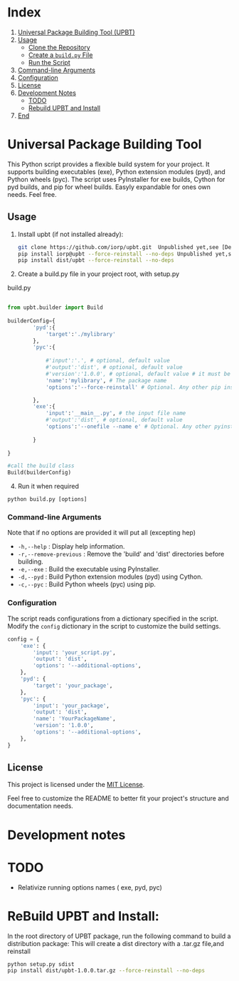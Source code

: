 # Index

1. [Universal Package Building Tool (UPBT)](#universal-package-building-tool-upbt)
2. [Usage](#usage)
   - [Clone the Repository](#1-clone-the-repository)
   - [Create a `build.py` File](#2-create-a-buildpy-file)
   - [Run the Script](#4-run-it-when-required)
3. [Command-line Arguments](#command-line-arguments)
4. [Configuration](#configuration)
5. [License](#license)
6. [Development Notes](#development-notes)
   - [TODO](#todo)
   - [Rebuild UPBT and Install](#rebuild-upbt-and-install)
7. [End](#end)

# Universal Package Building Tool  

This Python script provides a flexible build system for your project. It supports building executables (exe), Python extension modules (pyd), and Python wheels (pyc). The script uses PyInstaller for exe builds, Cython for pyd builds, and pip for wheel builds.
Easyly expandable for ones own needs. Feel free.

## Usage

1. Install upbt (if not installed already):
   ```bash
   git clone https://github.com/iorp/upbt.git  Unpublished yet,see [Development Notes](#development-notes).
   pip install iorp@upbt --force-reinstall --no-deps Unpublished yet,see [Development Notes](#development-notes).
   pip install dist/upbt --force-reinstall --no-deps
   ```
  
3. Create a build.py file in your project root, with setup.py

build.py
```python
     
from upbt.builder import Build
 
builderConfig={  
        'pyd':{
            'target':'./mylibrary'
        },
        'pyc':{
           
            #'input':'.', # optional, default value
            #'output':'dist', # optional, default value
            #'version':'1.0.0', # optional, default value # it must be the same as setup.py
            'name':'mylibrary', # The package name
            'options':'--force-reinstall' # Optional. Any other pip install options 

        },
        'exe':{
            'input':'__main__.py', # the input file name 
            #'output':'dist', # optional, default value
            'options':'--onefile --name e' # Optional. Any other pyinstaller options the output file name goes here
            
        }
 
}

#call the build class
Build(builderConfig) 

```
4. Run it when required 
```shell
python build.py [options]
```

### Command-line Arguments

Note that if no options are provided it will put all (excepting hep)

- `-h,--help` : Display help information.
- `-r,--remove-previous` : Remove the 'build' and 'dist' directories before building.
- `-e,--exe` : Build the executable using PyInstaller.
- `-d,--pyd` : Build Python extension modules (pyd) using Cython.
- `-c,--pyc` : Build Python wheels (pyc) using pip.

### Configuration

The script reads configurations from a dictionary specified in the script. Modify the `config` dictionary in the script to customize the build settings.

```python
config = {
    'exe': {
        'input': 'your_script.py',
        'output': 'dist',
        'options': '--additional-options',
    },
    'pyd': {
        'target': 'your_package',
    },
    'pyc': {
        'input': 'your_package',
        'output': 'dist',
        'name': 'YourPackageName',
        'version': '1.0.0',
        'options': '--additional-options',
    },
} 

```


## License

This project is licensed under the [MIT License](LICENSE).
 

Feel free to customize the README to better fit your project's structure and documentation needs.


 

# Development notes

# TODO 
- Relativize running options names ( exe, pyd, pyc) 


# ReBuild UPBT and Install:

In the root directory of UPBT package, run the following command to build a distribution package:
This will create a dist directory with a .tar.gz file,and reinstall

```bash 
python setup.py sdist  
pip install dist/upbt-1.0.0.tar.gz --force-reinstall --no-deps

```
 
